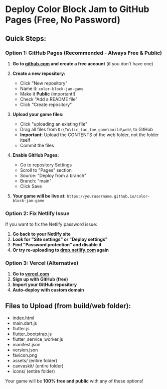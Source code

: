 # Deploy Color Block Jam to GitHub Pages (Free, No Password)

## Quick Steps:

### Option 1: GitHub Pages (Recommended - Always Free & Public)

1. **Go to [github.com](https://github.com) and create a free account** (if you don't have one)

2. **Create a new repository:**
   - Click "New repository"
   - Name it: `color-block-jam-game`
   - Make it **Public** (important!)
   - Check "Add a README file"
   - Click "Create repository"

3. **Upload your game files:**
   - Click "uploading an existing file"
   - Drag all files from `D:\Tu\tic_tac_toe_game\build\web\` to GitHub
   - **Important:** Upload the CONTENTS of the web folder, not the folder itself
   - Commit the files

4. **Enable GitHub Pages:**
   - Go to repository Settings
   - Scroll to "Pages" section
   - Source: "Deploy from a branch"
   - Branch: "main"
   - Click Save

5. **Your game will be live at:**
   `https://yourusername.github.io/color-block-jam-game`

### Option 2: Fix Netlify Issue

If you want to fix the Netlify password issue:

1. **Go back to your Netlify site**
2. **Look for "Site settings" or "Deploy settings"**
3. **Find "Password protection" and disable it**
4. **Or try re-uploading to [drop.netlify.com](https://drop.netlify.com) again**

### Option 3: Vercel (Alternative)

1. **Go to [vercel.com](https://vercel.com)**
2. **Sign up with GitHub (free)**
3. **Import your GitHub repository**
4. **Auto-deploy with custom domain**

## Files to Upload (from build/web folder):
- index.html
- main.dart.js
- flutter.js
- flutter_bootstrap.js
- flutter_service_worker.js
- manifest.json
- version.json
- favicon.png
- assets/ (entire folder)
- canvaskit/ (entire folder)
- icons/ (entire folder)

Your game will be **100% free and public** with any of these options! 